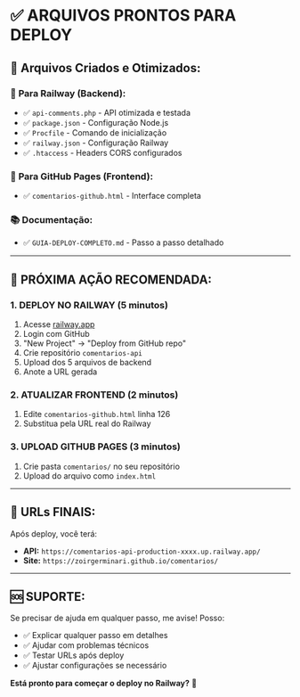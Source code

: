 # ✅ ARQUIVOS PRONTOS PARA DEPLOY

## 📁 **Arquivos Criados e Otimizados:**

### 🚀 **Para Railway (Backend):**
- ✅ `api-comments.php` - API otimizada e testada
- ✅ `package.json` - Configuração Node.js 
- ✅ `Procfile` - Comando de inicialização
- ✅ `railway.json` - Configuração Railway
- ✅ `.htaccess` - Headers CORS configurados

### 📄 **Para GitHub Pages (Frontend):**
- ✅ `comentarios-github.html` - Interface completa

### 📚 **Documentação:**
- ✅ `GUIA-DEPLOY-COMPLETO.md` - Passo a passo detalhado

---

## 🎯 **PRÓXIMA AÇÃO RECOMENDADA:**

### **1. DEPLOY NO RAILWAY (5 minutos)**
1. Acesse [railway.app](https://railway.app)
2. Login com GitHub
3. "New Project" → "Deploy from GitHub repo"
4. Crie repositório `comentarios-api`
5. Upload dos 5 arquivos de backend
6. Anote a URL gerada

### **2. ATUALIZAR FRONTEND (2 minutos)**
1. Edite `comentarios-github.html` linha 126
2. Substitua pela URL real do Railway

### **3. UPLOAD GITHUB PAGES (3 minutos)**
1. Crie pasta `comentarios/` no seu repositório
2. Upload do arquivo como `index.html`

---

## 🔗 **URLs FINAIS:**

Após deploy, você terá:
- **API:** `https://comentarios-api-production-xxxx.up.railway.app/`
- **Site:** `https://zoirgerminari.github.io/comentarios/`

---

## 🆘 **SUPORTE:**

Se precisar de ajuda em qualquer passo, me avise! Posso:
- ✅ Explicar qualquer passo em detalhes
- ✅ Ajudar com problemas técnicos  
- ✅ Testar URLs após deploy
- ✅ Ajustar configurações se necessário

**Está pronto para começar o deploy no Railway?** 🚀
